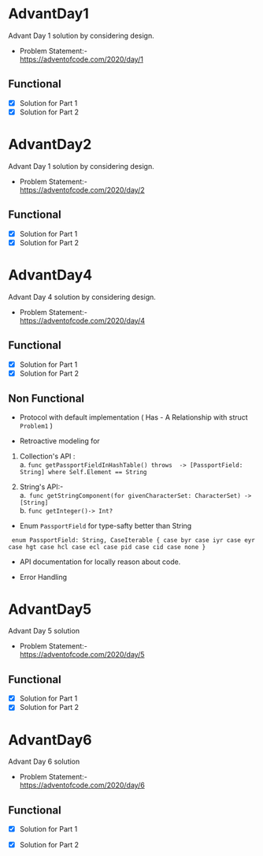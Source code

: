 # AdvantDay1
Advant Day 1 solution by considering design.

- Problem Statement:- <br />
https://adventofcode.com/2020/day/1

## Functional
- [x]  Solution for Part 1
- [x]  Solution for Part 2

# AdvantDay2
Advant Day 1 solution by considering design.

- Problem Statement:- <br />
https://adventofcode.com/2020/day/2

## Functional
- [x]  Solution for Part 1
- [x]  Solution for Part 2

# AdvantDay4
Advant Day 4 solution by considering design.

- Problem Statement:- <br />
https://adventofcode.com/2020/day/4

## Functional
- [x]  Solution for Part 1
- [x]  Solution for Part 2

## Non Functional
-  Protocol with default implementation ( Has - A Relationship with struct `Problem1` )

-  Retroactive modeling for  <br />
1. Collection's API : <br />
  a. `func getPassportFieldInHashTable() throws  -> [PassportField: String] where Self.Element == String`
  
2. String's API:- <br />
  a.` func getStringComponent(for givenCharacterSet: CharacterSet) -> [String]` <br />
  b. `func getInteger()-> Int?` <br />
  
-  Enum `PassportField` for type-safty better than String 

` enum PassportField: String, CaseIterable {
     case byr
     case iyr
     case eyr
     case hgt
     case hcl
     case ecl
     case pid
     case cid
     case none
 }`
 
-  API documentation for locally reason about code. 

-  Error Handling 



# AdvantDay5
Advant Day 5 solution

- Problem Statement:- <br />
https://adventofcode.com/2020/day/5

## Functional
- [x]  Solution for Part 1
- [x]  Solution for Part 2

# AdvantDay6
Advant Day 6 solution

- Problem Statement:- <br />
https://adventofcode.com/2020/day/6

## Functional
- [x]  Solution for Part 1
- [x]  Solution for Part 2

